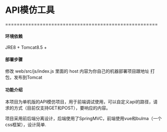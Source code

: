 # API模仿工具
=====================================================

#### 环境依赖
JRE8 +
Tomcat8.5 +

#### 部署步骤
修改 web/src/js/index.js 里面的 host 内容为你自己的机器部署项目跟地址
打包，发布到Tomcat

#### 功能介绍
本项目为单机版的API模仿项目，用于前端调试使用，可以自定义api的路径，请求的方式（目前仅支持GET和POST），要响应的内容。

项目采用前后端分离设计，后端使用了SpringMVC，前端使用vue和bulma（一个css框架），设计简单.
